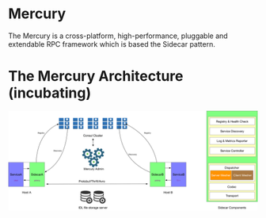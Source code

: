 # Mercury
The Mercury is a cross-platform, high-performance, pluggable and extendable RPC framework which is based the Sidecar pattern.


# The Mercury Architecture (incubating)
![ Mercury Architecture ](doc/mercury-framework-design.png)

